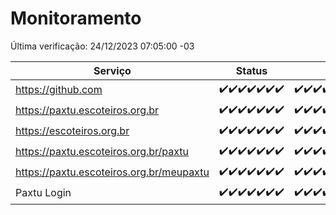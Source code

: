 # Monitoramento

Última verificação: 24/12/2023 07:05:00 -03

|Serviço|Status|Últimas 24h|
|---|---|---|
|https://github.com|<span title="2023-12-17: OK=24">✔️</span><span title="2023-12-18: OK=24">✔️</span><span title="2023-12-19: OK=24">✔️</span><span title="2023-12-20: OK=24">✔️</span><span title="2023-12-21: OK=24">✔️</span><span title="2023-12-22: OK=24">✔️</span><span title="2023-12-23: OK=10">✔️</span>|<span title="23/12/2023 07:05:00 -03 : 200">✔️</span><span title="23/12/2023 08:03:00 -03 : 200">✔️</span><span title="23/12/2023 09:09:00 -03 : 200">✔️</span><span title="23/12/2023 10:05:00 -03 : 200">✔️</span><span title="23/12/2023 11:03:00 -03 : 200">✔️</span><span title="23/12/2023 12:04:00 -03 : 200">✔️</span><span title="23/12/2023 13:06:00 -03 : 200">✔️</span><span title="23/12/2023 14:03:00 -03 : 200">✔️</span><span title="23/12/2023 15:07:00 -03 : 200">✔️</span><span title="23/12/2023 16:02:00 -03 : 200">✔️</span><span title="23/12/2023 17:05:00 -03 : 200">✔️</span><span title="23/12/2023 18:03:00 -03 : 200">✔️</span><span title="23/12/2023 19:04:00 -03 : 200">✔️</span><span title="23/12/2023 20:05:00 -03 : 200">✔️</span><span title="23/12/2023 21:33:00 -03 : 200">✔️</span><span title="23/12/2023 22:49:00 -03 : 200">✔️</span><span title="23/12/2023 23:20:00 -03 : 200">✔️</span><span title="24/12/2023 00:06:00 -03 : 200">✔️</span><span title="24/12/2023 01:07:00 -03 : 200">✔️</span><span title="24/12/2023 02:05:00 -03 : 200">✔️</span><span title="24/12/2023 03:07:00 -03 : 200">✔️</span><span title="24/12/2023 04:04:00 -03 : 200">✔️</span><span title="24/12/2023 05:07:00 -03 : 200">✔️</span><span title="24/12/2023 06:04:00 -03 : 200">✔️</span><span title="24/12/2023 07:05:00 -03 : 200">✔️</span>|
|https://paxtu.escoteiros.org.br|<span title="2023-12-17: OK=24">✔️</span><span title="2023-12-18: OK=24">✔️</span><span title="2023-12-19: OK=24">✔️</span><span title="2023-12-20: OK=24">✔️</span><span title="2023-12-21: OK=24">✔️</span><span title="2023-12-22: OK=24">✔️</span><span title="2023-12-23: OK=10">✔️</span>|<span title="23/12/2023 07:05:00 -03 : 200">✔️</span><span title="23/12/2023 08:03:00 -03 : 200">✔️</span><span title="23/12/2023 09:09:00 -03 : 200">✔️</span><span title="23/12/2023 10:05:00 -03 : 200">✔️</span><span title="23/12/2023 11:03:00 -03 : 200">✔️</span><span title="23/12/2023 12:04:00 -03 : 200">✔️</span><span title="23/12/2023 13:06:00 -03 : 200">✔️</span><span title="23/12/2023 14:03:00 -03 : 200">✔️</span><span title="23/12/2023 15:07:00 -03 : 200">✔️</span><span title="23/12/2023 16:02:00 -03 : 200">✔️</span><span title="23/12/2023 17:05:00 -03 : 200">✔️</span><span title="23/12/2023 18:03:00 -03 : 200">✔️</span><span title="23/12/2023 19:04:00 -03 : 200">✔️</span><span title="23/12/2023 20:05:00 -03 : 200">✔️</span><span title="23/12/2023 21:33:00 -03 : 200">✔️</span><span title="23/12/2023 22:49:00 -03 : 200">✔️</span><span title="23/12/2023 23:20:00 -03 : 200">✔️</span><span title="24/12/2023 00:06:00 -03 : 200">✔️</span><span title="24/12/2023 01:07:00 -03 : 200">✔️</span><span title="24/12/2023 02:05:00 -03 : 200">✔️</span><span title="24/12/2023 03:07:00 -03 : 200">✔️</span><span title="24/12/2023 04:04:00 -03 : 200">✔️</span><span title="24/12/2023 05:07:00 -03 : 200">✔️</span><span title="24/12/2023 06:04:00 -03 : 200">✔️</span><span title="24/12/2023 07:05:00 -03 : 200">✔️</span>|
|https://escoteiros.org.br|<span title="2023-12-17: OK=24">✔️</span><span title="2023-12-18: OK=24">✔️</span><span title="2023-12-19: OK=24">✔️</span><span title="2023-12-20: OK=24">✔️</span><span title="2023-12-21: OK=24">✔️</span><span title="2023-12-22: OK=24">✔️</span><span title="2023-12-23: OK=10">✔️</span>|<span title="23/12/2023 07:05:00 -03 : 200">✔️</span><span title="23/12/2023 08:03:00 -03 : 200">✔️</span><span title="23/12/2023 09:09:00 -03 : 200">✔️</span><span title="23/12/2023 10:05:00 -03 : 200">✔️</span><span title="23/12/2023 11:03:00 -03 : 200">✔️</span><span title="23/12/2023 12:04:00 -03 : 200">✔️</span><span title="23/12/2023 13:06:00 -03 : 200">✔️</span><span title="23/12/2023 14:03:00 -03 : 200">✔️</span><span title="23/12/2023 15:07:00 -03 : 200">✔️</span><span title="23/12/2023 16:02:00 -03 : 200">✔️</span><span title="23/12/2023 17:05:00 -03 : 200">✔️</span><span title="23/12/2023 18:03:00 -03 : 200">✔️</span><span title="23/12/2023 19:04:00 -03 : 200">✔️</span><span title="23/12/2023 20:05:00 -03 : 200">✔️</span><span title="23/12/2023 21:33:00 -03 : 200">✔️</span><span title="23/12/2023 22:49:00 -03 : 200">✔️</span><span title="23/12/2023 23:20:00 -03 : 200">✔️</span><span title="24/12/2023 00:06:00 -03 : 200">✔️</span><span title="24/12/2023 01:07:00 -03 : 200">✔️</span><span title="24/12/2023 02:05:00 -03 : 200">✔️</span><span title="24/12/2023 03:07:00 -03 : 200">✔️</span><span title="24/12/2023 04:04:00 -03 : 200">✔️</span><span title="24/12/2023 05:07:00 -03 : 200">✔️</span><span title="24/12/2023 06:04:00 -03 : 200">✔️</span><span title="24/12/2023 07:05:00 -03 : 200">✔️</span>|
|https://paxtu.escoteiros.org.br/paxtu|<span title="2023-12-17: OK=24">✔️</span><span title="2023-12-18: OK=24">✔️</span><span title="2023-12-19: OK=24">✔️</span><span title="2023-12-20: OK=24">✔️</span><span title="2023-12-21: OK=24">✔️</span><span title="2023-12-22: OK=24">✔️</span><span title="2023-12-23: OK=10">✔️</span>|<span title="23/12/2023 07:05:00 -03 : 200">✔️</span><span title="23/12/2023 08:03:00 -03 : 200">✔️</span><span title="23/12/2023 09:09:00 -03 : 200">✔️</span><span title="23/12/2023 10:05:00 -03 : 200">✔️</span><span title="23/12/2023 11:03:00 -03 : 200">✔️</span><span title="23/12/2023 12:04:00 -03 : 200">✔️</span><span title="23/12/2023 13:06:00 -03 : 200">✔️</span><span title="23/12/2023 14:03:00 -03 : 200">✔️</span><span title="23/12/2023 15:07:00 -03 : 200">✔️</span><span title="23/12/2023 16:03:00 -03 : 200">✔️</span><span title="23/12/2023 17:05:00 -03 : 200">✔️</span><span title="23/12/2023 18:03:00 -03 : 200">✔️</span><span title="23/12/2023 19:04:00 -03 : 200">✔️</span><span title="23/12/2023 20:05:00 -03 : 200">✔️</span><span title="23/12/2023 21:33:00 -03 : 200">✔️</span><span title="23/12/2023 22:49:00 -03 : 200">✔️</span><span title="23/12/2023 23:20:00 -03 : 200">✔️</span><span title="24/12/2023 00:06:00 -03 : 200">✔️</span><span title="24/12/2023 01:07:00 -03 : 200">✔️</span><span title="24/12/2023 02:05:00 -03 : 200">✔️</span><span title="24/12/2023 03:07:00 -03 : 200">✔️</span><span title="24/12/2023 04:04:00 -03 : 200">✔️</span><span title="24/12/2023 05:07:00 -03 : 200">✔️</span><span title="24/12/2023 06:04:00 -03 : 200">✔️</span><span title="24/12/2023 07:05:00 -03 : 200">✔️</span>|
|https://paxtu.escoteiros.org.br/meupaxtu|<span title="2023-12-17: OK=24">✔️</span><span title="2023-12-18: OK=24">✔️</span><span title="2023-12-19: OK=24">✔️</span><span title="2023-12-20: OK=24">✔️</span><span title="2023-12-21: OK=24">✔️</span><span title="2023-12-22: OK=24">✔️</span><span title="2023-12-23: OK=10">✔️</span>|<span title="23/12/2023 07:05:00 -03 : 200">✔️</span><span title="23/12/2023 08:03:00 -03 : 200">✔️</span><span title="23/12/2023 09:09:00 -03 : 200">✔️</span><span title="23/12/2023 10:05:00 -03 : 200">✔️</span><span title="23/12/2023 11:03:00 -03 : 200">✔️</span><span title="23/12/2023 12:04:00 -03 : 200">✔️</span><span title="23/12/2023 13:06:00 -03 : 200">✔️</span><span title="23/12/2023 14:03:00 -03 : 200">✔️</span><span title="23/12/2023 15:07:00 -03 : 200">✔️</span><span title="23/12/2023 16:03:00 -03 : 200">✔️</span><span title="23/12/2023 17:05:00 -03 : 200">✔️</span><span title="23/12/2023 18:03:00 -03 : 200">✔️</span><span title="23/12/2023 19:04:00 -03 : 200">✔️</span><span title="23/12/2023 20:05:00 -03 : 200">✔️</span><span title="23/12/2023 21:33:00 -03 : 200">✔️</span><span title="23/12/2023 22:49:00 -03 : 200">✔️</span><span title="23/12/2023 23:20:00 -03 : 200">✔️</span><span title="24/12/2023 00:06:00 -03 : 200">✔️</span><span title="24/12/2023 01:07:00 -03 : 200">✔️</span><span title="24/12/2023 02:05:00 -03 : 200">✔️</span><span title="24/12/2023 03:07:00 -03 : 200">✔️</span><span title="24/12/2023 04:04:00 -03 : 200">✔️</span><span title="24/12/2023 05:07:00 -03 : 200">✔️</span><span title="24/12/2023 06:04:00 -03 : 200">✔️</span><span title="24/12/2023 07:05:00 -03 : 200">✔️</span>|
|Paxtu Login|<span title="2023-12-17: OK=24">✔️</span><span title="2023-12-18: OK=24">✔️</span><span title="2023-12-19: OK=24">✔️</span><span title="2023-12-20: OK=24">✔️</span><span title="2023-12-21: OK=24">✔️</span><span title="2023-12-22: OK=24">✔️</span><span title="2023-12-23: OK=10">✔️</span>|<span title="23/12/2023 07:05:00 -03 : 200">✔️</span><span title="23/12/2023 08:03:00 -03 : 200">✔️</span><span title="23/12/2023 09:09:00 -03 : 200">✔️</span><span title="23/12/2023 10:05:00 -03 : 200">✔️</span><span title="23/12/2023 11:03:00 -03 : 200">✔️</span><span title="23/12/2023 12:04:00 -03 : 200">✔️</span><span title="23/12/2023 13:06:00 -03 : 200">✔️</span><span title="23/12/2023 14:03:00 -03 : 200">✔️</span><span title="23/12/2023 15:07:00 -03 : 200">✔️</span><span title="23/12/2023 16:03:00 -03 : 200">✔️</span><span title="23/12/2023 17:05:00 -03 : 200">✔️</span><span title="23/12/2023 18:03:00 -03 : 200">✔️</span><span title="23/12/2023 19:04:00 -03 : 200">✔️</span><span title="23/12/2023 20:05:00 -03 : 200">✔️</span><span title="23/12/2023 21:33:00 -03 : 200">✔️</span><span title="23/12/2023 22:49:00 -03 : 200">✔️</span><span title="23/12/2023 23:21:00 -03 : 200">✔️</span><span title="24/12/2023 00:06:00 -03 : 200">✔️</span><span title="24/12/2023 01:07:00 -03 : 200">✔️</span><span title="24/12/2023 02:05:00 -03 : 200">✔️</span><span title="24/12/2023 03:07:00 -03 : 200">✔️</span><span title="24/12/2023 04:04:00 -03 : 200">✔️</span><span title="24/12/2023 05:07:00 -03 : 200">✔️</span><span title="24/12/2023 06:04:00 -03 : 200">✔️</span><span title="24/12/2023 07:05:00 -03 : 200">✔️</span>|
